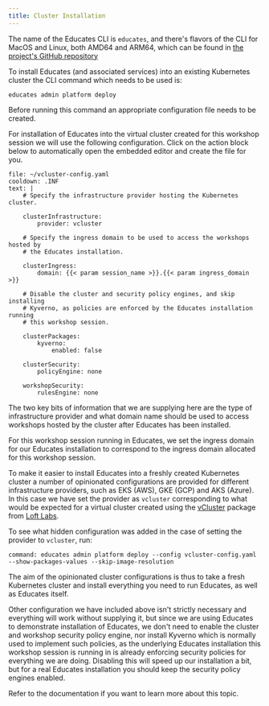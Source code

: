 ```yaml
---
title: Cluster Installation
---
```


The name of the Educates CLI is `educates`, and there's flavors of the CLI for 
MacOS and Linux, both AMD64 and ARM64, which can be found in 
[the project's GitHub repository](https://github.com/vmware-tanzu-labs/educates-training-platform/releases)

To install Educates (and associated services) into an existing Kubernetes cluster 
the CLI command which needs to be used is:

```
educates admin platform deploy
```

Before running this command an appropriate configuration file needs to be
created.

For installation of Educates into the virtual cluster created for this workshop
session we will use the following configuration. Click on the action block below
to automatically open the embedded editor and create the file for you.

```editor:append-lines-to-file
file: ~/vcluster-config.yaml
cooldown: .INF
text: |
    # Specify the infrastructure provider hosting the Kubernetes cluster.

    clusterInfrastructure:
        provider: vcluster

    # Specify the ingress domain to be used to access the workshops hosted by
    # the Educates installation.

    clusterIngress:
        domain: {{< param session_name >}}.{{< param ingress_domain >}}

    # Disable the cluster and security policy engines, and skip installing
    # Kyverno, as policies are enforced by the Educates installation running
    # this workshop session.

    clusterPackages:
        kyverno:
            enabled: false

    clusterSecurity:
        policyEngine: none

    workshopSecurity:
        rulesEngine: none        
```

The two key bits of information that we are supplying here are the type of
infrastructure provider and what domain name should be used to access workshops
hosted by the cluster after Educates has been installed.

For this workshop session running in Educates, we set the ingress domain for
our Educates installation to correspond to the ingress domain allocated for
this workshop session.

To make it easier to install Educates into a freshly created Kubernetes cluster
a number of opinionated configurations are provided for different infrastructure
providers, such as EKS (AWS), GKE (GCP) and AKS (Azure). In this case we have
set the provider as `vcluster` corresponding to what would be expected for a
virtual cluster created using the
[vCluster](https://github.com/loft-sh/vcluster) package from [Loft
Labs](https://loft.sh/). 

To see what hidden configuration was added in the case of setting the provider
to `vcluster`, run:

```terminal:execute
command: educates admin platform deploy --config vcluster-config.yaml --show-packages-values --skip-image-resolution
```

The aim of the opinionated cluster configurations is thus to take a fresh
Kubernetes cluster and install everything you need to run Educates, as well as
Educates itself. 

Other configuration we have included above isn't strictly necessary and
everything will work without supplying it, but since we are using Educates to
demonstrate installation of Educates, we don't need to enable the cluster and
workshop security policy engine, nor install Kyverno which is normally used to
implement such policies, as the underlying Educates installation this workshop
session is running in is already enforcing security policies for everything we
are doing. Disabling this will speed up our installation a bit, but for a real
Educates installation you should keep the security policy engines enabled.

Refer to the documentation if you want to learn more about this topic.